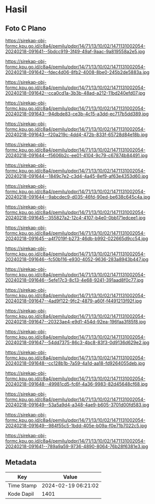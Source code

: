 # Hasil

## Foto C Plano

https://sirekap-obj-formc.kpu.go.id/c8a4/pemilu/pdpr/14/71/13/10/02/1471131002054-20240218-091641--5bdcc919-3f49-49af-9aac-9a819558a2e5.jpg

https://sirekap-obj-formc.kpu.go.id/c8a4/pemilu/pdpr/14/71/13/10/02/1471131002054-20240218-091642--fdec4d06-8fb2-4008-8be0-245b2de5883a.jpg

https://sirekap-obj-formc.kpu.go.id/c8a4/pemilu/pdpr/14/71/13/10/02/1471131002054-20240218-091642--cca0cd1a-3b3b-48ad-a212-11bd240efd07.jpg

https://sirekap-obj-formc.kpu.go.id/c8a4/pemilu/pdpr/14/71/13/10/02/1471131002054-20240218-091643--94dbde83-ce3b-4c15-a3dd-ec717b5dd389.jpg

https://sirekap-obj-formc.kpu.go.id/c8a4/pemilu/pdpr/14/71/13/10/02/1471131002054-20240218-091643--f20a219c-4dd4-472b-833f-65728d84e18b.jpg

https://sirekap-obj-formc.kpu.go.id/c8a4/pemilu/pdpr/14/71/13/10/02/1471131002054-20240218-091644--f5606b2c-ee01-4104-9c79-c67874b84491.jpg

https://sirekap-obj-formc.kpu.go.id/c8a4/pemilu/pdpr/14/71/13/10/02/1471131002054-20240218-091644--1849c7e2-c3d4-4a45-8ef9-af63e4353d60.jpg

https://sirekap-obj-formc.kpu.go.id/c8a4/pemilu/pdpr/14/71/13/10/02/1471131002054-20240218-091644--9abcdec9-d035-46fd-90ed-be638c645c4a.jpg

https://sirekap-obj-formc.kpu.go.id/c8a4/pemilu/pdpr/14/71/13/10/02/1471131002054-20240218-091645--355827a2-12c4-4107-b4e0-0bb171edcee1.jpg

https://sirekap-obj-formc.kpu.go.id/c8a4/pemilu/pdpr/14/71/13/10/02/1471131002054-20240218-091645--a4f7019f-b273-46db-b992-022665d9cc54.jpg

https://sirekap-obj-formc.kpu.go.id/c8a4/pemilu/pdpr/14/71/13/10/02/1471131002054-20240218-091646--fc50b116-e930-4052-9636-283a8943b447.jpg

https://sirekap-obj-formc.kpu.go.id/c8a4/pemilu/pdpr/14/71/13/10/02/1471131002054-20240218-091646--5efe17c3-8c13-4e68-9241-391aad8f0c77.jpg

https://sirekap-obj-formc.kpu.go.id/c8a4/pemilu/pdpr/14/71/13/10/02/1471131002054-20240218-091647--4ad9f122-9fc2-4879-a60f-f4491213f92f.jpg

https://sirekap-obj-formc.kpu.go.id/c8a4/pemilu/pdpr/14/71/13/10/02/1471131002054-20240218-091647--20323ae4-e9d1-454d-92ea-196faa3f85f8.jpg

https://sirekap-obj-formc.kpu.go.id/c8a4/pemilu/pdpr/14/71/13/10/02/1471131002054-20240218-091647--54dd7375-86c3-4bc8-83f3-0d9136d629e2.jpg

https://sirekap-obj-formc.kpu.go.id/c8a4/pemilu/pdpr/14/71/13/10/02/1471131002054-20240218-091648--cc128b1b-7a59-4a1d-aa18-fd9264055deb.jpg

https://sirekap-obj-formc.kpu.go.id/c8a4/pemilu/pdpr/14/71/13/10/02/1471131002054-20240218-091648--49981cd5-fc6f-4a36-9983-82d45648cf68.jpg

https://sirekap-obj-formc.kpu.go.id/c8a4/pemilu/pdpr/14/71/13/10/02/1471131002054-20240218-091649--53a5a9d4-a348-4ae9-b605-3701d00fd583.jpg

https://sirekap-obj-formc.kpu.go.id/c8a4/pemilu/pdpr/14/71/13/10/02/1471131002054-20240218-091649--984f55c5-1bdd-405e-b09a-f0e71b7022c5.jpg

https://sirekap-obj-formc.kpu.go.id/c8a4/pemilu/pdpr/14/71/13/10/02/1471131002054-20240218-091641--789a9a59-9736-4890-8064-76b28f6381e3.jpg


## Metadata

| Key        | Value               |
| ---------- | ------------------- |
| Time Stamp | 2024-02-19 06:21:02 |
| Kode Dapil | 1401                |



